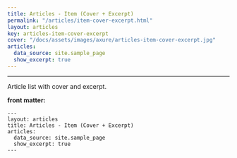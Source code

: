 ```yaml
---
title: Articles - Item (Cover + Excerpt)
permalink: "/articles/item-cover-excerpt.html"
layout: articles
key: articles-item-cover-excerpt
cover: "/docs/assets/images/axure/articles-item-cover-excerpt.jpg"
articles:
  data_source: site.sample_page
  show_excerpt: true
---
```


<div class="article__content" markdown="1">

---

Article list with cover and excerpt.

<!--more-->

**front matter:**

    ---
    layout: articles
    title: Articles - Item (Cover + Excerpt)
    articles:
      data_source: site.sample_page
      show_excerpt: true
    ---

</div>
